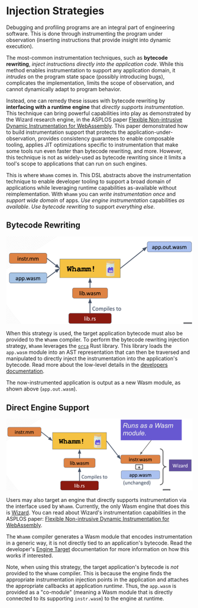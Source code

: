 # Injection Strategies #

Debugging and profiling programs are an integral part of engineering software.
This is done through instrumenting the program under observation (inserting instructions that provide insight into dynamic execution).

The most-common instrumentation techniques, such as **bytecode rewriting**, _inject instructions directly into the application code_.
While this method enables instrumentation to support any application domain, it _intrudes_ on the program state space (possibly introducing bugs), complicates the implementation, limits the scope of observation, and cannot dynamically adapt to program behavior.

Instead, one can remedy these issues with bytecode rewriting by **interfacing with a runtime engine** that _directly supports instrumentation_.
This technique can bring powerful capabilities into play as demonstrated by the Wizard research engine, in the ASPLOS paper [Flexible Non-intrusive Dynamic Instrumentation for WebAssembly](https://dl.acm.org/doi/10.1145/3620666.3651338).
This paper demonstrated how to build instrumentation support that protects the application-under-observation, provides consistency guarantees to enable composable tooling, applies JIT optimizations specific to instrumentation that make some tools run even faster than bytecode rewriting, and more.
However, this technique is not as widely-used as bytecode rewriting since it limits a tool's scope to applications that can run on such engines.

This is where `Whamm` comes in.
This DSL abstracts above the instrumentation technique to enable developer tooling to support a broad domain of applications while leveraging runtime capabilities as-available without reimplementation.
With `Whamm` you can _write instrumentation once_ and _support wide domain_ of apps.
_Use engine instrumentation_ capabilities _as available_.
_Use bytecode rewriting_ to support _everything else_.

## Bytecode Rewriting ##
![rewriting.png](../images/rewriting.png)

When this strategy is used, the target application bytecode must also be provided to the `Whamm` compiler.
To perform the bytecode rewriting injection strategy, `Whamm` leverages the [`orca`](https://github.com/thesuhas/orca) Rust library.
This library loads the `app.wasm` module into an AST representation that can then be traversed and manipulated to directly inject the instrumentation into the application's bytecode.
Read more about the low-level details in the [developers documentation](../devs/intro.md).

The now-instrumented application is output as a new Wasm module, as shown above (`app.out.wasm`).

## Direct Engine Support ##

![engine.png](../images/engine.png)

Users may also target an engine that directly supports instrumentation via the interface used by `Whamm`.
Currently, the only Wasm engine that does this is [Wizard](https://github.com/titzer/wizard-engine).
You can read about Wizard's instrumentation capabilities in the ASPLOS paper: [Flexible Non-intrusive Dynamic Instrumentation for WebAssembly](https://dl.acm.org/doi/10.1145/3620666.3651338).

The `Whamm` compiler generates a Wasm module that encodes instrumentation in a generic way, it is not directly tied to an application's bytecode.
Read the developer's [Engine Target](../devs/emit/engine_target.md) documentation for more information on how this works if interested.

Note, when using this strategy, the target application's bytecode is _not_ provided to the `Whamm` compiler.
This is because the engine finds the appropriate instrumentation injection points in the application and attaches the appropriate callbacks at application _runtime_.
Thus, the `app.wasm` is provided as a "co-module" (meaning a Wasm module that is directly connected to its supporting `instr.wasm`) to the engine at runtime.
